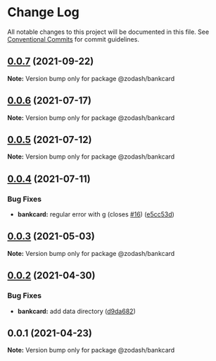 # Change Log

All notable changes to this project will be documented in this file.
See [Conventional Commits](https://conventionalcommits.org) for commit guidelines.

## [0.0.7](https://github.com/zcorky/zodash/compare/@zodash/bankcard@0.0.6...@zodash/bankcard@0.0.7) (2021-09-22)

**Note:** Version bump only for package @zodash/bankcard





## [0.0.6](https://github.com/zcorky/zodash/compare/@zodash/bankcard@0.0.5...@zodash/bankcard@0.0.6) (2021-07-17)

**Note:** Version bump only for package @zodash/bankcard





## [0.0.5](https://github.com/zcorky/zodash/compare/@zodash/bankcard@0.0.4...@zodash/bankcard@0.0.5) (2021-07-12)

**Note:** Version bump only for package @zodash/bankcard





## [0.0.4](https://github.com/zcorky/zodash/compare/@zodash/bankcard@0.0.3...@zodash/bankcard@0.0.4) (2021-07-11)


### Bug Fixes

* **bankcard:** regular error with g (closes [#16](https://github.com/zcorky/zodash/issues/16)) ([e5cc53d](https://github.com/zcorky/zodash/commit/e5cc53d97d452134dcce6bf4432815890a842206))





## [0.0.3](https://github.com/zcorky/zodash/compare/@zodash/bankcard@0.0.2...@zodash/bankcard@0.0.3) (2021-05-03)

**Note:** Version bump only for package @zodash/bankcard





## [0.0.2](https://github.com/zcorky/zodash/compare/@zodash/bankcard@0.0.1...@zodash/bankcard@0.0.2) (2021-04-30)


### Bug Fixes

* **bankcard:** add data directory ([d9da682](https://github.com/zcorky/zodash/commit/d9da682ba3a1c775f7075352fad40c3d9f7d5430))





## 0.0.1 (2021-04-23)

**Note:** Version bump only for package @zodash/bankcard
